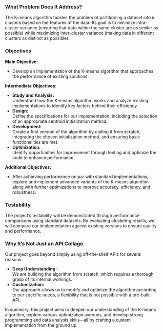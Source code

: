 ### What Problem Does It Address?

The K-means algorithm tackles the problem of partitioning a dataset into *k* clusters based on the features of the data. Its goal is to minimize intra-cluster variance (ensuring that data within the same cluster are as similar as possible) while maximizing inter-cluster variance (making data in different clusters as distinct as possible).

### Objectives

**Main Objective:**  
- Develop an implementation of the K-means algorithm that approaches the performance of existing solutions.

**Intermediate Objectives:**  
- **Study and Analysis:**  
  Understand how the K-means algorithm works and analyze existing implementations to identify key factors behind their efficiency.
- **Design:**  
  Define the specifications for our implementation, including the selection of an appropriate centroid initialization method.
- **Development:**  
  Create a first version of the algorithm by coding it from scratch, integrating the chosen initialization method, and ensuring basic functionalities are met.
- **Optimization:**  
  Identify opportunities for improvement through testing and optimize the code to enhance performance.

**Additional Objectives:**  
- After achieving performance on par with standard implementations, explore and implement advanced variants of the K-means algorithm along with further optimizations to improve accuracy, efficiency, and robustness.

### Testability

The project’s testability will be demonstrated through performance comparisons using standard datasets. By evaluating clustering results, we will compare our implementation against existing versions to ensure quality and performance.

### Why It’s Not Just an API Collage

Our project goes beyond simply using off-the-shelf APIs for several reasons:
- **Deep Understanding:**  
  We are building the algorithm from scratch, which requires a thorough grasp of its internal workings.
- **Customization:**  
  Our approach allows us to modify and optimize the algorithm according to our specific needs, a flexibility that is not possible with a pre-built API.

In summary, this project aims to deepen our understanding of the K-means algorithm, explore various optimization avenues, and develop strong programming and data analysis skills—all by crafting a custom implementation from the ground up.
